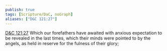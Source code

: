 ```yaml
---
publish: true
tags: [Scripture/DaC, noGraph]
aliases: ["D&C 121:27"]
---
```

[D&C 121:27](https://churchofjesuschrist.org/study/scriptures/dc-testament/dc/121?lang=eng&id=p27#p27) Which our forefathers have awaited with anxious expectation to be revealed in the last times, which their minds were pointed to by the angels, as held in reserve for the fulness of their glory;
